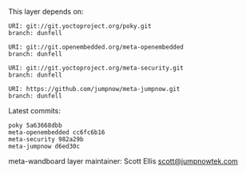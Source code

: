 This layer depends on:

    URI: git://git.yoctoproject.org/poky.git
    branch: dunfell

    URI: git://git.openembedded.org/meta-openembedded
    branch: dunfell

    URI: git://git.yoctoproject.org/meta-security.git
    branch: dunfell

    URI: https://github.com/jumpnow/meta-jumpnow.git
    branch: dunfell

Latest commits:

    poky 5a63668dbb
    meta-openembedded cc6fc6b16
    meta-security 982a29b
    meta-jumpnow d6ed30c

meta-wandboard layer maintainer: Scott Ellis <scott@jumpnowtek.com>
